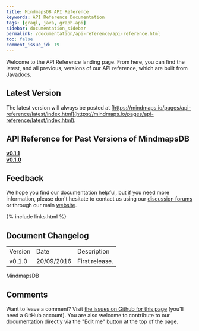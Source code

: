 ```yaml
---
title: MindmapsDB API Reference
keywords: API Reference Documentation
tags: [graql, java, graph-api]
sidebar: documentation_sidebar
permalink: /documentation/api-reference/api-reference.html
toc: false
comment_issue_id: 19
---
```


Welcome to the API Reference landing page. From here, you can find the latest, and all previous, versions of our API reference, which are built from Javadocs.

## Latest Version
The latest version will always be posted at [https://mindmaps.io/pages/api-reference/latest/index.html](https://mindmaps.io/pages/api-reference/latest/index.html).

## API Reference for Past Versions of MindmapsDB

**[v0.1.1](https://mindmaps.io/pages/api-reference/v0.1.1/index.html)**     
**[v0.1.0](https://mindmaps.io/pages/api-reference/v0.1.0/index.html)**


## Feedback
We hope you find our documentation helpful, but if you need more information, please don't hesitate to contact us using our [discussion forums](http://discuss.mindmaps.io) or through our main [website](http://www.mindmaps.io). 

{% include links.html %}

## Document Changelog  


<table>
    <tr>
        <td>Version</td>
        <td>Date</td>
        <td>Description</td>        
    </tr>
        <tr>
        <td>v0.1.0</td>
        <td>20/09/2016</td>
        <td>First release.</td>        
    </tr>

</table>MindmapsDB 

## Comments
Want to leave a comment? Visit <a href="https://github.com/mindmapsdb/docs/issues/19" target="_blank">the issues on Github for this page</a> (you'll need a GitHub account). You are also welcome to contribute to our documentation directly via the "Edit me" button at the top of the page.